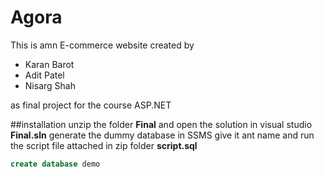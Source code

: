 # Agora
This is amn E-commerce website created by

- Karan Barot
- Adit Patel
- Nisarg Shah

as final project for the course ASP.NET 

##installation
unzip the folder **Final** and open the solution in visual studio **Final.sln**
generate the dummy database in SSMS give it ant name and run the script file attached in zip folder **script.sql**

```sql
create database demo
```
